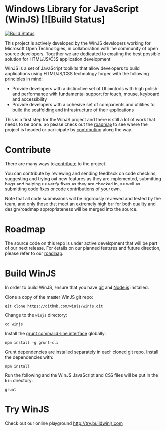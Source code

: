 Windows Library for JavaScript (WinJS) [![Build Status]
=====
 [![Build Status](https://travis-ci.org/winjs/winjs.svg?branch=master)](https://travis-ci.org/winjs/winjs)
 
This project is actively developed by the WinJS developers working for Microsoft Open Technologies, in collaboration with the community of open source developers. Together we are dedicated to creating the best possible solution for HTML/JS/CSS application development.

WinJS is a set of JavaScript toolkits that allow developers to build applications using HTML/JS/CSS technology forged with the following principles in mind:

* Provide developers with a distinctive set of UI controls with high polish and performance with fundamental support for touch, mouse, keyboard and accessibility
* Provide developers with a cohesive set of components and utilities to build the scaffolding and infrastructure of their applications

This is a first step for the WinJS project and there is still a lot of work that needs to be done. So please check out the [roadmap](https://github.com/winjs/winjs/wiki/Roadmap) to see where the project is headed or participate by [contributing](https://github.com/winjs/winjs/wiki/Contribute) along the way.

# Contribute
There are many ways to [contribute](https://github.com/winjs/winjs/blob/master/CONTRIBUTING.md) to the project.

You can contribute by reviewing and sending feedback on code checkins, suggesting and trying out new features as they are implemented, submitting bugs and helping us verify fixes as they are checked in, as well as submitting code fixes or code contributions of your own.

Note that all code submissions will be rigorously reviewed and tested by the team, and only those that meet an extremely high bar for both quality and design/roadmap appropriateness will be merged into the source.

# Roadmap
The source code on this repo is under active development that will be part of our next release. For details on our planned features and future direction, please refer to our [roadmap](https://github.com/winjs/winjs/wiki/Roadmap).

# Build WinJS
In order to build WinJS, ensure that you have [git](http://git-scm.com/downloads) and [Node.js](http://nodejs.org/download/) installed.

Clone a copy of the master WinJS git repo:
```
git clone https://github.com/winjs/winjs.git
```

Change to the `winjs` directory:
```
cd winjs
```

Install the [grunt command-line interface](https://github.com/gruntjs/grunt-cli) globally:
```
npm install -g grunt-cli
```

Grunt dependencies are installed separately in each cloned git repo. Install the dependencies with:
```
npm install
```

Run the following and the WinJS JavaScript and CSS files will be put in the `bin` directory:
```
grunt
```

# Try WinJS
Check out our online playground http://try.buildwinjs.com

